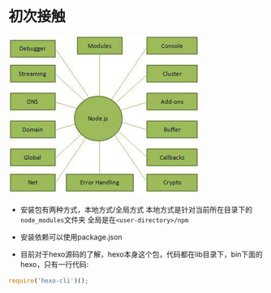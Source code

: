 # 初次接触

![image](https://github.com/sandyzidane/nodejs_note/blob/master/nodejs_concepts.jpg)

- 安装包有两种方式，本地方式/全局方式
本地方式是针对当前所在目录下的```node_modules```文件夹
全局是在```<user-directory>/npm```

- 安装依赖可以使用package.json

- 目前对于hexo源码的了解，hexo本身这个包，代码都在lib目录下，bin下面的hexo，只有一行代码:
``` JavaScript
require('hexo-cli')();
```

